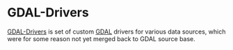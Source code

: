 # GDAL-Drivers

[GDAL-Drivers](https://github.com/melown/gdal-drivers) is set of custom
[GDAL](http://gdal.org) drivers for various data sources, which were for some
reason not yet merged back to GDAL source base.


